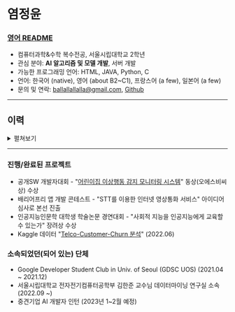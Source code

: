 # 염정윤
### **[영어 README](https://github.com/owao/owao#readme)**
- 컴퓨터과학&수학 복수전공, 서울시립대학교 2학년
- 관심 분야: **AI 알고리즘 및 모델 개발**, 서버 개발
- 가능한 프로그래밍 언어: HTML, JAVA, Python, C
- 언어: 한국어 (native), 영어 (about B2~C1), 프랑스어 (a few), 일본어 (a few)
- 문의 및 연락: ballallallalla@gmail.com, [Github](https://github.com/owao)

---

## 이력

<details>
<summary>펼쳐보기</summary>

### 2018.03 ~ 2021.02
- 하나고 9기(전국단위 자율형 사립고등학교)

### 2021.03 ~ 2022.02
- **5월**
    - <Hackathon> JunctionXSeoul 해커톤 참가(국제 온라인 해커톤) - 프론트엔드 개발 및 디자인
- **4월 ~ 8월**
    - GDSC 프로젝트 팀 “어린이집 이상행동 감지 모니터링 시스템” 개발 - Hub 개발자 (백엔드와 협업)
- **4월 ~ 2월**
    - Google Developer Students Club 멤버(GDSC) - Web-Bigginer Team, 2021 Spring Project team, Mobile Team에 참여
- **5월 ~ 9월**
    - 배리어프리 앱 개발 콘테스트 - STT를 이용한 인터넷 영상통화 서비스(아이디어 제출)

### 2022.03 ~ 2023.02
- **3월**
    - 인공지능인문학 대학생 학술논문 경연대회 – “사회적 지능을 인공지능에게 교육할 수 있는가” 논문 작성
- **8월**
    - 시립대 캠퍼스타운 취업사관학교 인공지능 개발 중급 과정 학습
- **9월 ~ 현재**
    - 서울시립대학교 전자전기컴퓨터공학부 김한준 교수님 데이터마이닝 연구실 소속

</details>

---

### 진행/완료된 프로젝트
- 공개SW 개발자대회 - "[어린이집 이상행동 감지 모니터링 시스템](https://github.com/DSC-University-of-Seoul/2021-spring-project)" 동상(오에스비씨상) 수상
- 배리어프리 앱 개발 콘테스트 - "STT를 이용한 인터넷 영상통화 서비스" 아이디어 심사로 본선 진출
- 인공지능인문학 대학생 학술논문 경연대회 - "사회적 지능을 인공지능에게 교육할 수 있는가" 장려상 수상
- Kaggle 데이터 "[Telco-Customer-Churn 분석](https://colab.research.google.com/drive/1-yaSEywrlyxBFQP6wKASBk7_vNabwFpj?hl=ko)" (2022.06)

### 소속되었던(되어 있는) 단체
- Google Developer Student Club in Univ. of Seoul (GDSC UOS) (2021.04 ~ 2021.12)
- 서울시립대학교 전자전기컴퓨터공학부 김한준 교수님 데이터마이닝 연구실 소속 (2022.09 ~)
- 중견기업 AI 개발자 인턴 (2023년 1~2월 예정)
